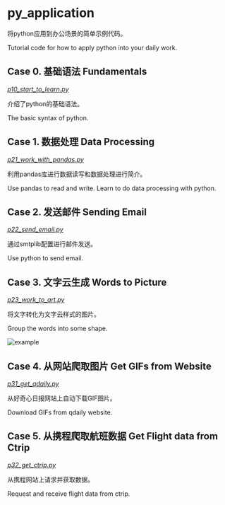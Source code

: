 # py_application
将python应用到办公场景的简单示例代码。

Tutorial code for how to apply python into your daily work.


## Case 0. 基础语法 Fundamentals 
_[p10_start_to_learn.py](https://github.com/bugtheta/py_application/blob/master/p10_start_to_learn.py)_

介绍了python的基础语法。

The basic syntax of python.

## Case 1. 数据处理 Data Processing 
_[p21_work_with_pandas.py](https://github.com/bugtheta/py_application/blob/master/p21_work_with_pandas.py)_

利用pandas库进行数据读写和数据处理进行简介。

Use pandas to read and write. Learn to do data processing with python.

## Case 2. 发送邮件 Sending Email 
_[p22_send_email.py](https://github.com/bugtheta/py_application/blob/master/p22_send_email.py)_

通过smtplib配置进行邮件发送。

Use python to send email.


## Case 3. 文字云生成 Words to Picture 
_[p23_work_to_art.py](https://github.com/bugtheta/py_application/blob/master/p23_words_to_art.py)_

将文字转化为文字云样式的图片。

Group the words into some shape.

![example](https://github.com/bugtheta/py_ahttps://github.com/bugtheta/py_application/blob/master/pic/case3_sample_0.png)


## Case 4. 从网站爬取图片 Get GIFs from Website 
_[p31_get_qdaily.py](https://github.com/bugtheta/py_application/blob/master/p31_get_qdaily.py)_

从好奇心日报网站上自动下载GIF图片。

Download GIFs from qdaily website.


## Case 5. 从携程爬取航班数据 Get Flight data from Ctrip 
_[p32_get_ctrip.py](https://github.com/bugtheta/py_application/blob/master/p32_get_ctrip.py)_

从携程网站上请求并获取数据。

Request and receive flight data from ctrip.

